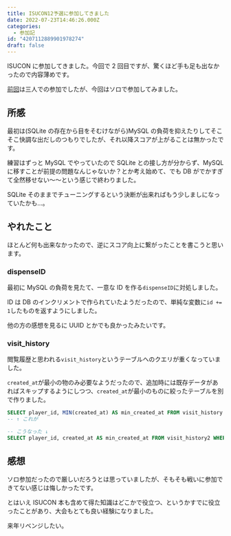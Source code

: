 ```yaml
---
title: ISUCON12予選に参加してきました
date: 2022-07-23T14:46:26.000Z
categories:
  - 参加記
id: "4207112889901978274"
draft: false
---
```


ISUCON に参加してきました。今回で 2 回目ですが、驚くほど手も足も出なかったので内容薄めです。

<!-- more -->

[前回](./isucon11-qualifier)は三人での参加でしたが、今回はソロで参加してみました。

## 所感

最初は(SQLite の存在から目をそむけながら)MySQL の負荷を抑えたりしてそこそこ快調な出だしのつもりでしたが、それ以降スコアが上がることは無かったです。

練習はずっと MySQL でやっていたので SQLite との接し方が分からず、MySQL に移すことが前提の問題なんじゃないか？とか考え始めて、でも DB がでかすぎて全然移せない～～という感じで終わりました。

SQLite そのままでチューニングするという決断が出来ればもう少しましになっていたかも...。

## やれたこと

ほとんど何も出来なかったので、逆にスコア向上に繋がったことを書こうと思います。

### dispenseID

最初に MySQL の負荷を見たて、一意な ID を作る`dispenseID`に対処しました。

ID は DB のインクリメントで作られていたようだったので、単純な変数に`id += 1`したものを返すようにしました。

他の方の感想を見るに UUID とかでも良かったみたいです。

### visit_history

閲覧履歴と思われる`visit_history`というテーブルへのクエリが重くなっていました。

`created_at`が最小の物のみ必要なようだったので、追加時には既存データがあればスキップするようにしつつ、`created_at`が最小のものに絞ったテーブルを別で作りました。

```sql
SELECT player_id, MIN(created_at) AS min_created_at FROM visit_history WHERE tenant_id = ? AND competition_id = ? GROUP BY player_id
-- ↑ これが

-- こうなった ↓
SELECT player_id, created_at AS min_created_at FROM visit_history2 WHERE tenant_id = ? AND competition_id = ?
```

## 感想

ソロ参加だったので厳しいだろうとは思っていましたが、そもそも戦いに参加できてない感じは悔しかったです。

とはいえ ISUCON 本も含めて得た知識はどこかで役立つ、というかすでに役立ったことがあり、大会もとても良い経験になりました。

来年リベンジしたい。
